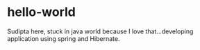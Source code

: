 # hello-world
Sudipta here, stuck in java world because I love that...developing application using spring and Hibernate.
